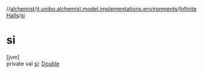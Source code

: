 //[alchemist](../../../index.md)/[it.unibo.alchemist.model.implementations.environments](../index.md)/[InfiniteHalls](index.md)/[si](si.md)

# si

[jvm]\
private val [si](si.md): [Double](https://kotlinlang.org/api/latest/jvm/stdlib/kotlin/-double/index.html)
